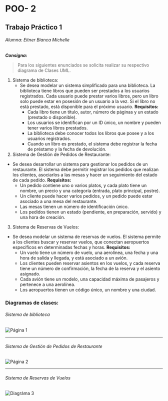# POO- 2
## Trabajo Práctico 1
###### Alumna: Eitner Bianca Michelle
_**Consigna:**_
>Para los siguientes enunciados se solicita realizar su respectivo diagrama de Clases UML.
1. Sistema de biblioteca: 
    - Se desea modelar un sistema simplificado para una biblioteca. La biblioteca tiene libros que pueden ser prestados a los usuarios registrados. Cada usuario puede prestar varios libros, pero un libro solo puede estar en posesión de un usuario a la vez. Si el libro no está prestado, está disponible para el próximo usuario.
**Requisitos:** 
        -   Cada libro tiene un título, autor, número de páginas y un estado (prestado o disponible).
        - Los usuarios se identifican por un ID único, un nombre y pueden tener varios libros prestados.
        - La biblioteca debe conocer todos los libros que posee y a los usuarios registrados.
        - Cuando un libro es prestado, el sistema debe registrar la fecha de préstamo y la fecha de
devolución.
2. Sistema de Gestión de Pedidos de Restaurante:
- Se desea desarrollar un sistema para gestionar los pedidos de un restaurante. El sistema debe permitir registrar los pedidos que realizan los clientes, asociarlos a las mesas y hacer un seguimiento del estado de cada pedido.
**Requisitos:**
    -  Un pedido contiene uno o varios platos, y cada plato tiene un nombre, un precio y una categoría (entrada, plato principal, postre).
    - Un cliente puede hacer varios pedidos, y un pedido puede estar asociado a una mesa del restaurante.
    - Las mesas tienen un número de identificación único.
    - Los pedidos tienen un estado (pendiente, en preparación, servido) y una hora de creación.
3. Sistema de Reservas de Vuelos: 
- Se desea modelar un sistema de reservas de vuelos. El sistema permite a los clientes buscar y reservar vuelos, que conectan aeropuertos específicos en determinadas fechas y horas.
**Requisitos:**
    - Un vuelo tiene un número de vuelo, una aerolínea, una fecha y una hora de salida y llegada, y está asociado a un avión.
    - Los clientes pueden reservar asientos en los vuelos, y cada reserva tiene un número de confirmación, la fecha de la reserva y el asiento asignado.
    - Cada avión tiene un modelo, una capacidad máxima de pasajeros y pertenece a una aerolínea.
    - Los aeropuertos tienen un código único, un nombre y una ciudad.

### Diagramas de clases:
###### Sistema de biblioteca 
![Página 1](https://i.imgur.com/jREq2ec.png)

---

###### Sistema de Gestión de Pedidos de Restaurante 
![Página 2](https://i.imgur.com/txgu97J.png)

---

###### Sistema de Reservas de Vuelos
![Diagráma 3](https://i.imgur.com/Itm9W9D.png)
